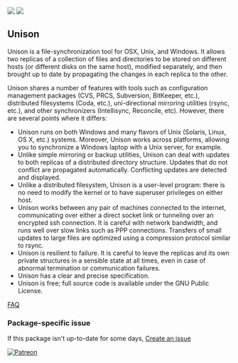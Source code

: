 [![](https://img.shields.io/chocolatey/v/unison?color=green&label=unison)](https://chocolatey.org/packages/unison) [![](https://img.shields.io/chocolatey/dt/unison)](https://chocolatey.org/packages/unison)

## Unison
Unison is a file-synchronization tool for OSX, Unix, and Windows. It allows two replicas of a collection
of files and directories to be stored on different hosts (or different disks on the same host), modified
separately, and then brought up to date by propagating the changes in each replica to the other.

Unison shares a number of features with tools such as configuration management packages (CVS, PRCS,
Subversion, BitKeeper, etc.), distributed filesystems (Coda, etc.), uni-directional mirroring utilities
(rsync, etc.), and other synchronizers (Intellisync, Reconcile, etc). However, there are several points
where it differs:

* Unison runs on both Windows and many flavors of Unix (Solaris, Linux, OS X, etc.) systems. Moreover,
  Unison works across platforms, allowing you to synchronize a Windows laptop with a Unix server, for example.
* Unlike simple mirroring or backup utilities, Unison can deal with updates to both replicas of a
  distributed directory structure. Updates that do not conflict are propagated automatically. Conflicting updates are detected and displayed.
* Unlike a distributed filesystem, Unison is a user-level program: there is no need to modify the kernel
  or to have superuser privileges on either host.
* Unison works between any pair of machines connected to the internet, communicating over either a
  direct socket link or tunneling over an encrypted ssh connection. It is careful with network
  bandwidth, and runs well over slow links such as PPP connections. Transfers of small updates to large
  files are optimized using a compression protocol similar to rsync.
* Unison is resilient to failure. It is careful to leave the replicas and its own private structures in
  a sensible state at all times, even in case of abnormal termination or communication failures.
* Unison has a clear and precise specification.
* Unison is free; full source code is available under the GNU Public License.

[FAQ](https://alliance.seas.upenn.edu/~bcpierce/wiki/index.php)

### Package-specific issue
If this package isn't up-to-date for some days, [Create an issue](https://github.com/tunisiano187/Chocolatey-packages/issues/new/choose)

[![Patreon](https://cdn.jsdelivr.net/gh/tunisiano187/Chocolatey-packages@d15c4e19c709e7148588d4523ffc6dd3cd3c7e5e/icons/patreon.png)](https://www.patreon.com/bePatron?u=39585820)
